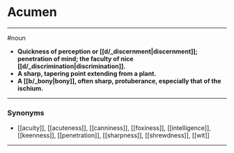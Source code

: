 # Acumen
---
#noun
- **Quickness of perception or [[d/_discernment|discernment]]; penetration of mind; the faculty of nice [[d/_discrimination|discrimination]].**
- **A sharp, tapering point extending from a plant.**
- **A [[b/_bony|bony]], often sharp, protuberance, especially that of the ischium.**
---
### Synonyms
- [[acuity]], [[acuteness]], [[canniness]], [[foxiness]], [[intelligence]], [[keenness]], [[penetration]], [[sharpness]], [[shrewdness]], [[wit]]
---
